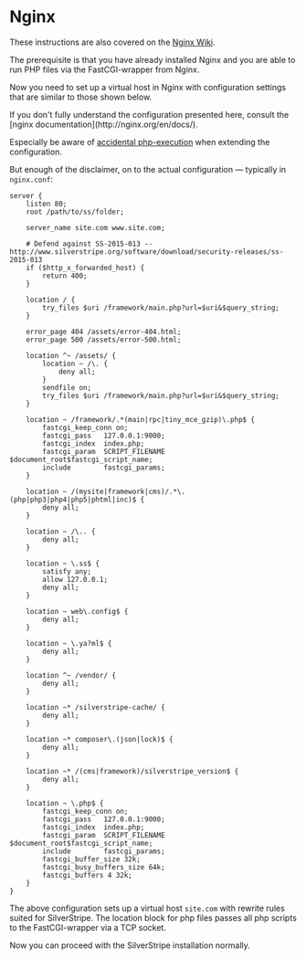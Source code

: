 # Nginx

These instructions are also covered on the
[Nginx Wiki](http://wiki.nginx.org/SilverStripe).

The prerequisite is that you have already installed Nginx and you are
able to run PHP files via the FastCGI-wrapper from Nginx.

Now you need to set up a virtual host in Nginx with configuration settings
that are similar to those shown below.

<div class="notice" markdown='1'>
If you don't fully understand the configuration presented here, consult the
[nginx documentation](http://nginx.org/en/docs/).

Especially be aware of [accidental php-execution](https://nealpoole.com/blog/2011/04/setting-up-php-fastcgi-and-nginx-dont-trust-the-tutorials-check-your-configuration/ "Don't trust the tutorials") when extending the configuration.
</div>

But enough of the disclaimer, on to the actual configuration — typically in `nginx.conf`:

	server {
		listen 80;
		root /path/to/ss/folder;
	
		server_name site.com www.site.com;

		# Defend against SS-2015-013 -- http://www.silverstripe.org/software/download/security-releases/ss-2015-013
		if ($http_x_forwarded_host) {
			return 400;
		}
	
		location / {
			try_files $uri /framework/main.php?url=$uri&$query_string;
		}
	
		error_page 404 /assets/error-404.html;
		error_page 500 /assets/error-500.html;
	
		location ^~ /assets/ {
			location ~ /\. {
				deny all;
			}
			sendfile on;
			try_files $uri /framework/main.php?url=$uri&$query_string;
		}
	
		location ~ /framework/.*(main|rpc|tiny_mce_gzip)\.php$ {
			fastcgi_keep_conn on;
			fastcgi_pass   127.0.0.1:9000;
			fastcgi_index  index.php;
			fastcgi_param  SCRIPT_FILENAME $document_root$fastcgi_script_name;
			include        fastcgi_params;
		}
	
		location ~ /(mysite|framework|cms)/.*\.(php|php3|php4|php5|phtml|inc)$ {
			deny all;
		}
	
		location ~ /\.. {
			deny all;
		}
	
		location ~ \.ss$ {
			satisfy any;
			allow 127.0.0.1;
			deny all;
		}
	
		location ~ web\.config$ {
			deny all;
		}
	
		location ~ \.ya?ml$ {
			deny all;
		}
	
		location ^~ /vendor/ {
			deny all;
		}
	
		location ~* /silverstripe-cache/ {
			deny all;
		}
	
		location ~* composer\.(json|lock)$ {
			deny all;
		}
	
		location ~* /(cms|framework)/silverstripe_version$ {
			deny all;
		}
	
		location ~ \.php$ {
			fastcgi_keep_conn on;
			fastcgi_pass   127.0.0.1:9000;
			fastcgi_index  index.php;
			fastcgi_param  SCRIPT_FILENAME $document_root$fastcgi_script_name;
			include        fastcgi_params;
			fastcgi_buffer_size 32k;
			fastcgi_busy_buffers_size 64k;
			fastcgi_buffers 4 32k;
		}
	}

The above configuration sets up a virtual host `site.com` with
rewrite rules suited for SilverStripe. The location block for php files
passes all php scripts to the FastCGI-wrapper via a TCP socket.

Now you can proceed with the SilverStripe installation normally.
